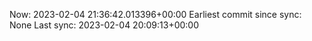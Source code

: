 Now: 2023-02-04 21:36:42.013396+00:00 Earliest commit since sync: None Last sync: 2023-02-04 20:09:13+00:00
